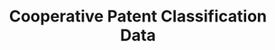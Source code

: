 ---
bigquery: https://console.cloud.google.com/bigquery?p=patents-public-data&d=cpc&page=dataset
citation: '“Cooperative Patent Classification” by the EPO and USPTO, for public use. '
contributors: EPO, USPTO
cost: None
description: Cooperative Patent Classification Data contains the scheme and definitions
  of the Cooperative Patent Classification system for classifying patent documents.
  The CPC is the result of a partnership between the EPO and the USPTO in their joint
  effort to develop a common, internationally compatible classification system for
  technical documents, in particular patent publications, which will be used by both
  offices in the patent granting process
documentation: https://www.cooperativepatentclassification.org/cpcSchemeAndDefinitions
last_edit: Mon, 04 Apr 2022 19:07:06 GMT
location: https://www.cooperativepatentclassification.org/index
maintained_by: USPTO, EPO
schema_fields: '[''notAllocatable'', ''informative_references'', ''title_full'', ''application_references'',
  ''titlePart'', ''sizeCache'', ''limitingReferences'', ''not_allocatable'', ''status'',
  ''informativeReferences'', ''level'', ''limiting_references'', ''residualReferences'',
  ''children'', ''titleFull'', ''date_revised'', ''ipc_concordant'', ''title_part'',
  ''definition'', ''child_groups'', ''applicationReferences'', ''childGroups'', ''dateRevised'',
  ''ipcConcordant'', ''parents'', ''additional_only'', ''symbol'', ''breakdown_code'',
  ''residual_references'', ''synonyms'', ''breakdownCode'', ''glossary'']'
shortname: cooperative_patent_classification
tags:
- patents
- science
title: Cooperative Patent Classification Data
uuid: 984374a7-16e9-4b35-9445-458daceb01bf
---